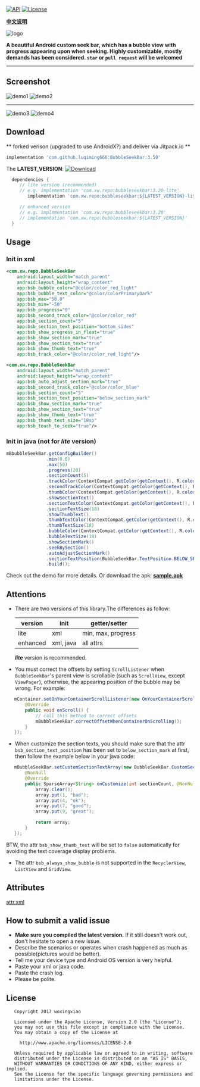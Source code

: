 [![API](https://img.shields.io/badge/API-16%2B-blue.svg?style=flat)](https://android-arsenal.com/api?level=16)
[![License](http://img.shields.io/badge/License-Apache%202.0-brightgreen.svg?style=flat)](https://opensource.org/licenses/Apache-2.0)

[**中文说明**](https://github.com/woxingxiao/BubbleSeekBar/blob/master/README_zh.md)

![logo](https://github.com/woxingxiao/BubbleSeekBar/blob/master/app/src/main/res/mipmap-xxhdpi/ic_launcher.png)

**A beautiful Android custom seek bar, which has a bubble view with progress appearing upon when seeking. Highly customizable, mostly demands has been considered. `star` or `pull request` will be welcomed**
****
## Screenshot
![demo1](https://github.com/woxingxiao/BubbleSeekBar/blob/master/screenshot/demo1.gif)
![demo2](https://github.com/woxingxiao/BubbleSeekBar/blob/master/screenshot/demo2.gif)
******
![demo3](https://github.com/woxingxiao/BubbleSeekBar/blob/master/screenshot/demo3.gif)
![demo4](https://github.com/woxingxiao/BubbleSeekBar/blob/master/screenshot/demo4.gif)

## Download
** forked verison (upgraded to use AndroidX?) and deliver via Jitpack.io ** 
```groovy
implementation 'com.github.luqiming666:BubbleSeekBar:3.50'
```

The **LATEST_VERSION**: [![Download](https://api.bintray.com/packages/woxingxiao/maven/bubbleseekbar/images/download.svg)](https://bintray.com/woxingxiao/maven/bubbleseekbar/_latestVersion)
```groovy
  dependencies {
     // lite version (recommended)
     // e.g. implementation 'com.xw.repo:bubbleseekbar:3.20-lite'
        implementation 'com.xw.repo:bubbleseekbar:${LATEST_VERSION}-lite'

     // enhanced version
     // e.g. implementation 'com.xw.repo:bubbleseekbar:3.20'
     // implementation 'com.xw.repo:bubbleseekbar:${LATEST_VERSION}'
  }
```

## Usage  
### Init in xml
```xml
<com.xw.repo.BubbleSeekBar
    android:layout_width="match_parent"
    android:layout_height="wrap_content"
    app:bsb_bubble_color="@color/color_red_light"
    app:bsb_bubble_text_color="@color/colorPrimaryDark"
    app:bsb_max="50.0"
    app:bsb_min="-50"
    app:bsb_progress="0"
    app:bsb_second_track_color="@color/color_red"
    app:bsb_section_count="5"
    app:bsb_section_text_position="bottom_sides"
    app:bsb_show_progress_in_float="true"
    app:bsb_show_section_mark="true"
    app:bsb_show_section_text="true"
    app:bsb_show_thumb_text="true"
    app:bsb_track_color="@color/color_red_light"/>
```
```xml
<com.xw.repo.BubbleSeekBar
    android:layout_width="match_parent"
    android:layout_height="wrap_content"
    app:bsb_auto_adjust_section_mark="true"
    app:bsb_second_track_color="@color/color_blue"
    app:bsb_section_count="5"
    app:bsb_section_text_position="below_section_mark"
    app:bsb_show_section_mark="true"
    app:bsb_show_section_text="true"
    app:bsb_show_thumb_text="true"
    app:bsb_thumb_text_size="18sp"
    app:bsb_touch_to_seek="true"/>
```
### Init in java (not for **_lite_** version)
```java
mBbubbleSeekBar.getConfigBuilder()
               .min(0.0)
               .max(50)
               .progress(20)
               .sectionCount(5)
               .trackColor(ContextCompat.getColor(getContext(), R.color.color_gray))
               .secondTrackColor(ContextCompat.getColor(getContext(), R.color.color_blue))
               .thumbColor(ContextCompat.getColor(getContext(), R.color.color_blue))
               .showSectionText()
               .sectionTextColor(ContextCompat.getColor(getContext(), R.color.colorPrimary))
               .sectionTextSize(18)
               .showThumbText()
               .thumbTextColor(ContextCompat.getColor(getContext(), R.color.color_red))
               .thumbTextSize(18)
               .bubbleColor(ContextCompat.getColor(getContext(), R.color.color_green))
               .bubbleTextSize(18)
               .showSectionMark()
               .seekBySection()
               .autoAdjustSectionMark()
               .sectionTextPosition(BubbleSeekBar.TextPosition.BELOW_SECTION_MARK)
               .build();
```
Check out the demo for more details. Or download the apk: [**sample.apk**](https://github.com/woxingxiao/BubbleSeekBar/raw/master/apk/sample.apk)
## Attentions  
- There are two versions of this library.The differences as follow:  

  version | init | getter/setter
  -------- | ---|---
  lite|xml|min, max, progress
  enhanced|xml, java|all attrs

  **_lite_** version is recommended.
- You must correct the offsets by setting `ScrollListener` when `BubbleSeekBar`'s parent view is scrollable
(such as `ScrollView`, except `ViewPager`), otherwise, the appearing position of the bubble may be wrong. For example:
```java
   mContainer.setOnYourContainerScrollListener(new OnYourContainerScrollListener() {
       @Override
       public void onScroll() {
           // call this method to correct offsets
           mBubbleSeekBar.correctOffsetWhenContainerOnScrolling();
       }
   });
```
- When customize the section texts, you should make sure that the attr `bsb_section_text_position`
has been set to `below_section_mark` at first, then follow the example below in your java code:
```java
   mBubbleSeekBar.setCustomSectionTextArray(new BubbleSeekBar.CustomSectionTextArray() {
       @NonNull
       @Override
       public SparseArray<String> onCustomize(int sectionCount, @NonNull SparseArray<String> array) {
           array.clear();
           array.put(1, "bad");
           array.put(4, "ok");
           array.put(7, "good");
           array.put(9, "great");

           return array;
       }
   });
```
BTW, the attr `bsb_show_thumb_text` will be set to `false` automatically for avoiding the text coverage display problems.
- The attr `bsb_always_show_bubble` is not supported in the `RecyclerView`, `ListView` and `GridView`.

## Attributes
[attr.xml](https://github.com/woxingxiao/BubbleSeekBar/blob/master/bubbleseekbar/src/main/res/values/attr.xml)
## How to submit a valid issue
- **Make sure you compiled the latest version.** If it still doesn't work out, don't hesitate to open a new issue.
- Describe the scenarios or operates when crash happened as much as possible(pictures would be better).
- Tell me your device type and Android OS version is very helpful.
- Paste your xml or java code.
- Paste the crash log.
- Please be polite.

## License
```
   Copyright 2017 woxingxiao

   Licensed under the Apache License, Version 2.0 (the "License");
   you may not use this file except in compliance with the License.
   You may obtain a copy of the License at

     http://www.apache.org/licenses/LICENSE-2.0

   Unless required by applicable law or agreed to in writing, software
   distributed under the License is distributed on an "AS IS" BASIS,
   WITHOUT WARRANTIES OR CONDITIONS OF ANY KIND, either express or implied.
   See the License for the specific language governing permissions and
   limitations under the License.
```
